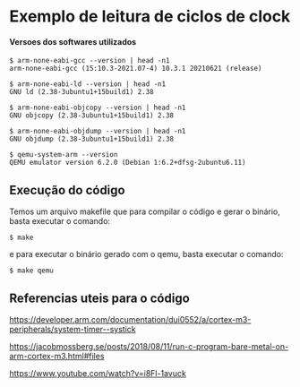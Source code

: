 # Exemplo de leitura de ciclos de clock

#### Versoes dos softwares utilizados

```console
$ arm-none-eabi-gcc --version | head -n1
arm-none-eabi-gcc (15:10.3-2021.07-4) 10.3.1 20210621 (release)

$ arm-none-eabi-ld --version | head -n1
GNU ld (2.38-3ubuntu1+15build1) 2.38

$ arm-none-eabi-objcopy --version | head -n1
GNU objcopy (2.38-3ubuntu1+15build1) 2.38

$ arm-none-eabi-objdump --version | head -n1
GNU objdump (2.38-3ubuntu1+15build1) 2.38

$ qemu-system-arm --version
QEMU emulator version 6.2.0 (Debian 1:6.2+dfsg-2ubuntu6.11)

```

## Execução do código

Temos um arquivo makefile que para compilar o código e gerar o binário, basta executar o comando:

```console
$ make
```
e para executar o binário gerado com o qemu, basta executar o comando:

```console  
$ make qemu
```

## Referencias uteis para o código

https://developer.arm.com/documentation/dui0552/a/cortex-m3-peripherals/system-timer--systick

https://jacobmossberg.se/posts/2018/08/11/run-c-program-bare-metal-on-arm-cortex-m3.html#files

https://www.youtube.com/watch?v=i8Fl-1avuck